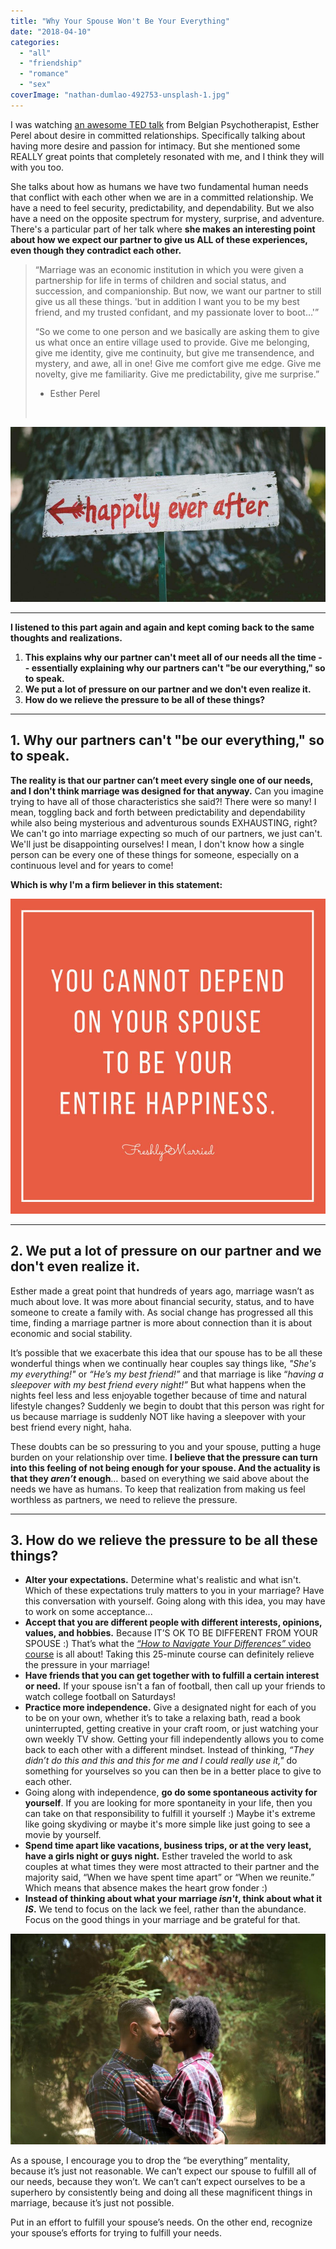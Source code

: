 ```yaml
---
title: "Why Your Spouse Won't Be Your Everything"
date: "2018-04-10"
categories: 
  - "all"
  - "friendship"
  - "romance"
  - "sex"
coverImage: "nathan-dumlao-492753-unsplash-1.jpg"
---
```


I was watching [an awesome TED talk](https://www.youtube.com/watch?v=sa0RUmGTCYY) from Belgian Psychotherapist, Esther Perel about desire in committed relationships. Specifically talking about having more desire and passion for intimacy. But she mentioned some REALLY great points that completely resonated with me, and I think they will with you too.

She talks about how as humans we have two fundamental human needs that conflict with each other when we are in a committed relationship. We have a need to feel security, predictability, and dependability. But we also have a need on the opposite spectrum for mystery, surprise, and adventure. There's a particular part of her talk where **she makes an interesting point about how we expect our partner to give us ALL of these experiences, even though they contradict each other.** 

> “Marriage was an economic institution in which you were given a partnership for life in terms of children and social status, and succession, and companionship. But now, we want our partner to still give us all these things. 'but in addition I want you to be my best friend, and my trusted confidant, and my passionate lover to boot…'”
> 
> “So we come to one person and we basically are asking them to give us what once an entire village used to provide. Give me belonging, give me identity, give me continuity, but give me transendence, and mystery, and awe, all in one! Give me comfort give me edge. Give me novelty, give me familiarity. Give me predictability, give me surprise.”
> 
> - Esther Perel
> 
>  

![be everything mentality, we can't be everything, you cannot depend on your spouse to be your entire happiness, meeting needs in marriage, meeting your spouse's needs, how does she do it, do everything mentality, esther perel, esther perel ted talk](/images/ben-rosett-10613-unsplash-1.jpg)

* * *

**I listened to this part again and again and kept coming back to the same thoughts and** **realizations.**

1. **This explains why our partner can't meet all of our needs all the time -- essentially explaining why our partners can't "be our everything," so to speak.** 
2. **We put a lot of pressure on our partner and we don't even realize it.** 
3. **How do we relieve the pressure to be all of these things?**

* * *

## 1\. Why our partners can't "be our everything," so to speak.

**The reality is that our partner can’t meet every single one of our needs, and I don't think marriage was designed for that anyway.** Can you imagine trying to have all of those characteristics she said?! There were so many! I mean, toggling back and forth between predictability and dependability while also being mysterious and adventurous sounds EXHAUSTING, right? We can't go into marriage expecting so much of our partners, we just can't. We'll just be disappointing ourselves! I mean, I don't know how a single person can be every one of these things for someone, especially on a continuous level and for years to come!

**Which is why I'm a firm believer in this statement:**

![be everything mentality, we can't be everything, you cannot depend on your spouse to be your entire happiness, meeting needs in marriage, meeting your spouse's needs, how does she do it, do everything mentality, esther perel, ester perel ted talk](/images/entire-happiness.jpg)

* * *

## 2\. We put a lot of pressure on our partner and we don't even realize it.

Esther made a great point that hundreds of years ago, marriage wasn’t as much about love. It was more about financial security, status, and to have someone to create a family with. As social change has progressed all this time, finding a marriage partner is more about connection than it is about economic and social stability.

It’s possible that we exacerbate this idea that our spouse has to be all these wonderful things when we continually hear couples say things like, _"She's my everything!"_ or _“He’s my best friend!”_ and that marriage is like “_having a sleepover with my best friend every night!”_ But what happens when the nights feel less and less enjoyable together because of time and natural lifestyle changes? Suddenly we begin to doubt that this person was right for us because marriage is suddenly NOT like having a sleepover with your best friend every night, haha.

These doubts can be so pressuring to you and your spouse, putting a huge burden on your relationship over time. **I believe that the pressure can turn into this feeling of not being enough for your spouse. And the actuality is that they _aren’t_ enough**… based on everything we said above about the needs we have as humans. To keep that realization from making us feel worthless as partners, we need to relieve the pressure.

* * *

## 3\. How do we relieve the pressure to be all these things?

- **Alter your expectations.** Determine what's realistic and what isn't. Which of these expectations truly matters to you in your marriage? Have this conversation with yourself. Going along with this idea, you may have to work on some acceptance...
- **Accept that you are different people with different interests, opinions, values, and hobbies.** Because IT’S OK TO BE DIFFERENT FROM YOUR SPOUSE :) That’s what the [_“How to Navigate Your Differences”_ video course](https://freshlymarried.com/courses/) is all about! Taking this 25-minute course can definitely relieve the pressure in your marriage!
- **Have friends that you can get together with to fulfill a certain interest or need.** If your spouse isn't a fan of football, then call up your friends to watch college football on Saturdays!
- **Practice more independence.** Give a designated night for each of you to be on your own, whether it’s to take a relaxing bath, read a book uninterrupted, getting creative in your craft room, or just watching your own weekly TV show. Getting your fill independently allows you to come back to each other with a different mindset. Instead of thinking, _“They didn’t do this and this and this for me and I could really use it,"_ do something for yourselves so you can then be in a better place to give to each other.
- Going along with independence, **go do some spontaneous activity for yourself**. If you are looking for more spontaneity in your life, then you can take on that responsibility to fulfill it yourself :) Maybe it's extreme like going skydiving or maybe it's more simple like just going to see a movie by yourself.
- **Spend time apart like vacations, business trips, or at the very least, have a girls night or guys night.** Esther traveled the world to ask couples at what times they were most attracted to their partner and the majority said, “When we have spent time apart” or “When we reunite.” Which means that absence makes the heart grow fonder :)
- **Instead of thinking about what your marriage _isn't_, think about what it _IS_.** We tend to focus on the lack we feel, rather than the abundance. Focus on the good things in your marriage and be grateful for that.

![be everything mentality, we can't be everything, you cannot depend on your spouse to be your entire happiness, meeting needs in marriage, meeting your spouse's needs, how does she do it, do everything mentality, esther perel, esther perel ted talk](/images/jose-escobar-415663-unsplash.jpg)

As a spouse, I encourage you to drop the “be everything” mentality, because it’s just not reasonable. We can’t expect our spouse to fulfill all of our needs, because they won’t. We can’t can’t expect ourselves to be a superhero by consistently being and doing all these magnificent things in marriage, because it’s just not possible.

Put in an effort to fulfill your spouse’s needs. On the other end, recognize your spouse’s efforts for trying to fulfill your needs.
